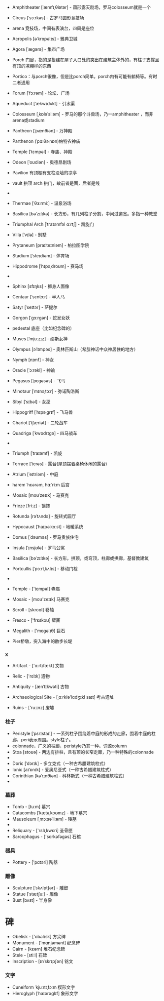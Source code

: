 - Amphitheater [ˈæmfɪˌθiətər] - 圆形露天剧场，罗马colosseum就是一个
- Circus [ˈsɜːrkəs] - 古罗马圆形竞技场
- arena 竞技场，中间有表演台，四周是座位
- Acropolis [əˈkrɒpəlɪs] - 雅典卫城
- Agora [ˈæɡərə] - 集市广场
- Porch 门廊，指的是搭建在屋子入口处的突出在建筑主体外的，有柱子支撑且有顶的凉棚样的东西
- Portico：与porch很像，但是比porch简单。porch内有可能有躺椅等。有时二者通用
- Forum [ˈfɔːrəm] - 论坛、广场
- Aqueduct [ˈækwɪdʌkt] - 引水渠
- Colosseum [ˌkɒləˈsiːəm] - 罗马的那个斗兽场，乃一amphitheater ，而非arena或stadium
- Pantheon [ˈpænθiən] - 万神殿
- Parthenon (ˈpɑːθəˌnɒn)帕特农神庙
- Temple [ˈtɛmpəl] - 寺庙、神殿
- Odeon [ˈoʊdiən] - 奥德昂剧场
- Pavilion 有顶棚有支柱没墙的凉亭
- vault 拱顶 arch 拱门，故前者是面，后者是线
-
- Thermae [ˈθɜːrmiː] - 温泉浴场
- Basilica [bəˈzɪlɪkə] - 长方形，有几列柱子分割，中间过道宽。多指一种教堂

- Triumphal Arch [ˈtraɪəmfəl ɑːrtʃ] - 凯旋门
- Villa [ˈvɪlə] - 别墅
- Prytaneum [praɪˈteɪniəm] - 柏拉图学院
- Stadium [ˈsteɪdiəm] - 体育场
- Hippodrome [ˈhɪpəˌdroʊm] - 赛马场
-
- Sphinx [sfɪŋks] - 狮身人面像
- Centaur [ˈsɛntɔːr] - 半人马
- Satyr [ˈseɪtər] - 萨提尔
- Gorgon [ˈɡɔːrɡən] - 蛇发女妖
- pedestal 底座（比如纪念碑的）

- Muses [ˈmjuːzɪz] - 缪斯女神
- Olympus [əˈlɪmpəs] - 奥林匹斯山（希腊神话中众神居住的地方） 
- Nymph [nɪmf] - 神女 
- Oracle [ˈɔːrəkl] - 神谕 
- Pegasus [ˈpɛɡəsəs] - 飞马
- Minotaur [ˈmɪnəˌtɔːr] - 弥诺陶洛斯
- Sibyl [ˈsɪbəl] - 女巫 
- Hippogriff [ˈhɪpəˌɡrɪf] - 飞马兽
- Chariot [ˈtʃæriət] - 二轮战车
- Quadriga [ˈkwɒdrɪɡə] - 四马战车
-
- Triumph [ˈtraɪəmf] - 凯旋
- Terrace [ˈterəs] - 露台(屋顶摆着桌椅休闲的露台)
- Atrium [ˈeɪtriəm] - 中庭
- harem ˈhɛərəm, hɑːˈriːm 后宫
- Mosaic [moʊˈzeɪɪk] - 马赛克
- Frieze [friːz] - 镶饰

- Rotunda [rəˈtʌndə] - 旋转式圆厅
- Hypocaust [ˈhaɪpəˌkɔːst] - 地暖系统
- Domus [ˈdəʊməs] - 罗马贵族住宅
- Insula [ˈɪnsjʊlə] - 罗马公寓
- Basilica [bəˈzɪlɪkə] - 长方形，拱顶，或穹顶，柱廊或拱廊，基督教建筑
- Portcullis [ˈpɔːrtˌkʌlɪs] - 移动门栓
-



- Temple - ['tɛmpəl] 寺庙
- Mosaic - [moʊ'zeɪɪk] 马赛克
- Scroll - [skroʊl] 卷轴
- Fresco - ['frɛskoʊ] 壁画
- Megalith - ['mɛɡəlɪθ] 巨石
- Pier桥墩，突入海中的散步长堤

### x
- Artifact - ['ɑːrtɪfækt] 文物
- Relic - ['rɛlɪk] 遗物
- Antiquity - [ænˈtɪkwəti] 古物

- Archaeological Site - [ˌɑːrkiə'lɑdʒɪkl saɪt] 考古遗址
- Ruins - ['ruːɪnz] 废墟

### 柱子
- Peristyle [ˈpɛrɪstaɪl] - 一系列柱子围绕着中庭的形成的走廊，围着中庭的柱廊，peri表示周围。style柱子。
- colonnade，广义的柱廊，peristyle乃其一种。词源column
- Stoa [stoʊə] - 两边有排柱，且有顶的长窄走廊，乃一种特殊的colonnade
-
- Doric [ˈdɔrɪk] - 多立克式（一种古希腊建筑柱式）
- Ionic [aɪˈɒnɪk] - 爱奥尼亚式（一种古希腊建筑柱式）
- Corinthian [kəˈrɪnθiən] - 科林斯式（一种古希腊建筑柱式）
- 
### 墓葬
- Tomb - [tuːm] 墓穴
- Catacombs [ˈkætəˌkoʊmz] - 地下墓穴
- Mausoleum [ˌmɔːsəˈliːəm] - 陵墓
- 
- Reliquary - ['rɛlɪˌkwɛri] 圣骨匣
- Sarcophagus - ['sɑrkəfəɡəs] 石棺

### 器具
- Pottery - ['pɑtəri] 陶器

### 雕像
- Sculpture [ˈskʌlptʃər] - 雕塑
- Statue [ˈstætʃuː] - 雕像
- Bust [bʌst] - 半身像

# 碑
- Obelisk - ['ɑbəlɪsk] 方尖碑
- Monument - ['mɑnjəmənt] 纪念碑
- Cairn - [kɛərn] 堆石纪念碑
- Stele - [stiːl] 石碑
- Inscription - [ɪnˈskrɪpʃən] 铭文
  
### 文字
- Cuneiform ˈkjuːnɪˌfɔːm 楔形文字
- Hieroglyph [ˈhaɪərəɡlɪf] 象形文字

